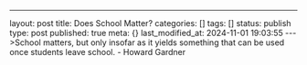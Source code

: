 ---
layout: post
title: Does School Matter?
categories: []
tags: []
status: publish
type: post
published: true
meta: {}
last_modified_at: 2024-11-01 19:03:55
--->School matters, but only insofar as it yields something that can be used once students leave school. - Howard Gardner
